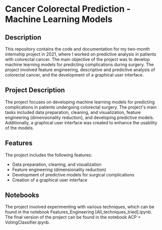 # Cancer Colorectal Prediction - Machine Learning Models

## Description
This repository contains the code and documentation for my two-month internship project in 2021, where I worked on predictive analysis in patients with colorectal cancer. The main objective of the project was to develop machine learning models for predicting complications during surgery. The project involved feature engineering, descriptive and predictive analysis of colorectal cancer, and the development of a graphical user interface.

## Project Description
The project focuses on developing machine learning models for predicting complications in patients undergoing colorectal surgery. The project's main tasks included data preparation, cleaning, and visualization, feature engineering (dimensionality reduction), and developing predictive models. Additionally, a graphical user interface was created to enhance the usability of the models.

## Features
The project includes the following features:

- Data preparation, cleaning, and visualization
- Feature engineering (dimensionality reduction)
- Development of predictive models for surgical complications
- Creation of a graphical user interface


## Notebooks
The project involved experimenting with various techniques, which can be found in the notebook Features_Engineering [All_techniques_tried].ipynb. The final version of the project can be found in the notebook ACP + VotingClassifier.ipynb.

